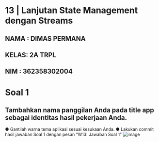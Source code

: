 # 13 | Lanjutan State Management dengan Streams

NAMA : DIMAS PERMANA
-
KELAS: 2A TRPL
-
NIM : 362358302004
-

# Soal 1
Tambahkan nama panggilan Anda pada title app sebagai identitas hasil pekerjaan Anda.
-
● Gantilah warna tema aplikasi sesuai kesukaan Anda.
● Lakukan commit hasil jawaban Soal 1 dengan pesan “W13: Jawaban Soal 1”
![image](https://github.com/user-attachments/assets/25a172e5-1817-419d-98f5-4e705f5d5594)

